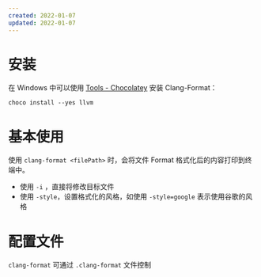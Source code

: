 ```yaml
---
created: 2022-01-07
updated: 2022-01-07
---
```

# 安装

在 Windows 中可以使用 [Tools - Chocolatey](Tools%20-%20Chocolatey.md) 安装 Clang-Format：
```
choco install --yes llvm
```

# 基本使用

使用 `clang-format <filePath>` 时，会将文件 Format 格式化后的内容打印到终端中。
- 使用 `-i` ，直接将修改目标文件
- 使用 `-style`，设置格式化的风格，如使用 `-style=google` 表示使用谷歌的风格


# 配置文件

`clang-format` 可通过 `.clang-format` 文件控制

